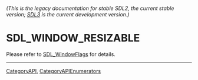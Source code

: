 ###### (This is the legacy documentation for stable SDL2, the current stable version; [SDL3](https://wiki.libsdl.org/SDL3/) is the current development version.)
# SDL_WINDOW_RESIZABLE

Please refer to [SDL_WindowFlags](SDL_WindowFlags) for details.

----
[CategoryAPI](CategoryAPI), [CategoryAPIEnumerators](CategoryAPIEnumerators)

